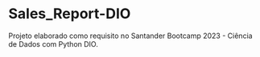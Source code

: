 # Sales_Report-DIO
Projeto elaborado como requisito no Santander Bootcamp 2023 - Ciência de Dados com Python DIO. 
